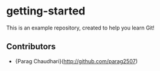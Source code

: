 # getting-started

This is an example repository, created to help you learn Git!

## Contributors

* {Parag Chaudhari}(http://github.com/parag2507)